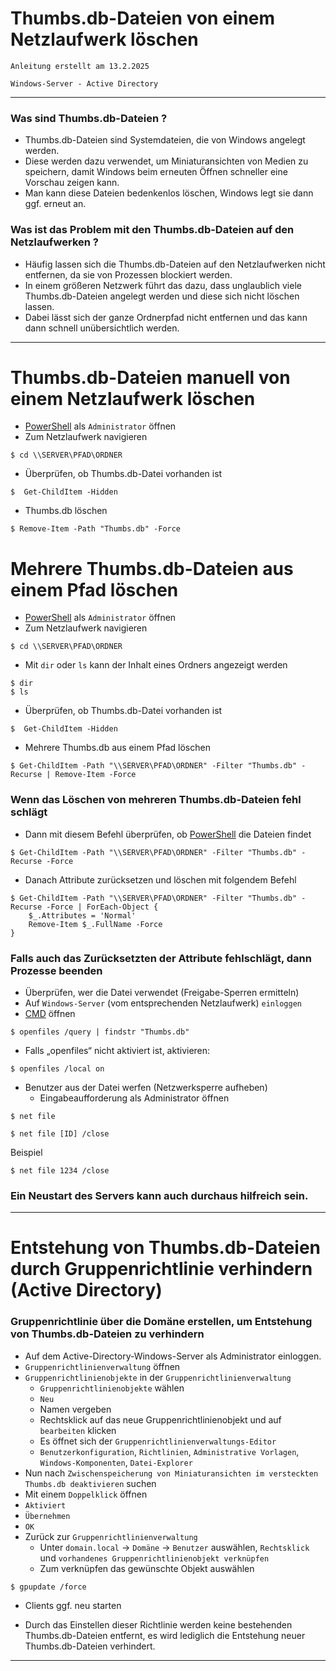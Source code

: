 # Thumbs.db-Dateien von einem Netzlaufwerk löschen

`Anleitung erstellt am 13.2.2025`

`Windows-Server - Active Directory`


-------------------------------------------------------------------------------------------------------------


### Was sind Thumbs.db-Dateien ?
- Thumbs.db-Dateien sind Systemdateien, die von Windows angelegt werden.
- Diese werden dazu verwendet, um Miniaturansichten von Medien zu speichern, damit Windows beim erneuten Öffnen schneller eine Vorschau zeigen kann.
- Man kann diese Dateien bedenkenlos löschen, Windows legt sie dann ggf. erneut an.

### Was ist das Problem mit den Thumbs.db-Dateien auf den Netzlaufwerken ?
- Häufig lassen sich die Thumbs.db-Dateien auf den Netzlaufwerken nicht entfernen, da sie von Prozessen blockiert werden.
- In einem größeren Netzwerk führt das dazu, dass unglaublich viele Thumbs.db-Dateien angelegt werden und diese sich nicht löschen lassen.
- Dabei lässt sich der ganze Ordnerpfad nicht entfernen und das kann dann schnell unübersichtlich werden.



-------------------------------------------------------------------------------------------------------------

# Thumbs.db-Dateien manuell von einem Netzlaufwerk löschen

- [PowerShell](https://de.wikipedia.org/wiki/PowerShell) als `Administrator` öffnen
- Zum Netzlaufwerk navigieren
```
$ cd \\SERVER\PFAD\ORDNER
```

- Überprüfen, ob Thumbs.db-Datei vorhanden ist
```
$  Get-ChildItem -Hidden
```

- Thumbs.db löschen
```
$ Remove-Item -Path "Thumbs.db" -Force
```



# Mehrere Thumbs.db-Dateien aus einem Pfad löschen

- [PowerShell](https://de.wikipedia.org/wiki/PowerShell) als `Administrator` öffnen
- Zum Netzlaufwerk navigieren
```
$ cd \\SERVER\PFAD\ORDNER
```

- Mit `dir` oder `ls` kann der Inhalt eines Ordners angezeigt werden 
```
$ dir
$ ls
```

- Überprüfen, ob Thumbs.db-Datei vorhanden ist
```
$  Get-ChildItem -Hidden
```

- Mehrere Thumbs.db aus einem Pfad löschen
```
$ Get-ChildItem -Path "\\SERVER\PFAD\ORDNER" -Filter "Thumbs.db" -Recurse | Remove-Item -Force
```



### Wenn das Löschen von mehreren Thumbs.db-Dateien fehl schlägt
- Dann mit diesem Befehl überprüfen, ob [PowerShell](https://de.wikipedia.org/wiki/PowerShell) die Dateien findet
```
$ Get-ChildItem -Path "\\SERVER\PFAD\ORDNER" -Filter "Thumbs.db" -Recurse -Force
```


- Danach Attribute zurücksetzen und löschen mit folgendem Befehl
```
$ Get-ChildItem -Path "\\SERVER\PFAD\ORDNER" -Filter "Thumbs.db" -Recurse -Force | ForEach-Object {
    $_.Attributes = 'Normal'
    Remove-Item $_.FullName -Force
}
```


### Falls auch das Zurücksetzten der Attribute fehlschlägt, dann Prozesse beenden
- Überprüfen, wer die Datei verwendet (Freigabe-Sperren ermitteln)
- Auf `Windows-Server` (vom entsprechenden Netzlaufwerk) `einloggen`
- [CMD](https://de.wikipedia.org/wiki/Cmd.exe) öffnen
```
$ openfiles /query | findstr "Thumbs.db"
```

- Falls „openfiles“ nicht aktiviert ist, aktivieren:
```
$ openfiles /local on
```


- Benutzer aus der Datei werfen (Netzwerksperre aufheben)
	- Eingabeaufforderung als Administrator öffnen
```
$ net file
```
```
$ net file [ID] /close
```
Beispiel
```
$ net file 1234 /close
```


### Ein Neustart des Servers kann auch durchaus hilfreich sein.



-------------------------------------------------------------------------------------------------------------


# Entstehung von Thumbs.db-Dateien durch Gruppenrichtlinie verhindern (Active Directory)


### Gruppenrichtlinie über die Domäne erstellen, um Entstehung von Thumbs.db-Dateien zu verhindern
- Auf dem Active-Directory-Windows-Server als Administrator einloggen.
- `Gruppenrichtlinienverwaltung` öffnen
- `Gruppenrichtlinienobjekte` in der `Gruppenrichtlinienverwaltung`
    - `Gruppenrichtlinienobjekte` wählen
    - `Neu`
    - Namen vergeben
    - Rechtsklick auf das neue Gruppenrichtlinienobjekt und auf `bearbeiten` klicken
    - Es öffnet sich der `Gruppenrichtlinienverwaltungs-Editor`
    - `Benutzerkonfiguration`, `Richtlinien`, `Administrative Vorlagen`, `Windows-Komponenten`, `Datei-Explorer`
- Nun nach `Zwischenspeicherung von Miniaturansichten im versteckten Thumbs.db deaktivieren` suchen
- Mit einem `Doppelklick` öffnen
- `Aktiviert`
- `Übernehmen`
- `OK`
- Zurück zur `Gruppenrichtlinienverwaltung`
    - Unter `domain.local` -> `Domäne` -> `Benutzer` auswählen, `Rechtsklick` und `vorhandenes Gruppenrichtlinienobjekt verknüpfen`
    - Zum verknüpfen das gewünschte Objekt auswählen


```
$ gpupdate /force
```
- Clients ggf. neu starten


- Durch das Einstellen dieser Richtlinie werden keine bestehenden Thumbs.db-Dateien entfernt, es wird lediglich die Entstehung neuer Thumbs.db-Dateien verhindert.


-------------------------------------------------------------------------------------------------------------

